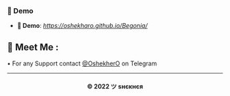 ### 🙈 Demo

- **🖤 Demo**: _https://oshekharo.github.io/Begonia/_

## 🤗 Meet Me :

• For any Support contact [@OshekherO](https://t.me/OshekherO) on Telegram <br>

---
<h4 align='center'>© 2022 ツ ѕнєкнєя</h4>

<!-- DO NOT REMOVE THIS CREDIT 🤬 🤬 -->

